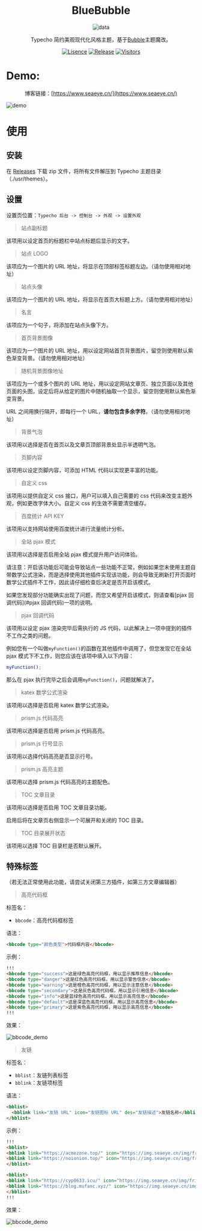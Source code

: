 <div align="center">

# BlueBubble

![data](https://socialify.git.ci/B1ue1nWh1te/BlueBubble/image?description=1&font=Rokkitt&forks=1&issues=1&language=1&owner=1&pattern=Circuit%20Board&stargazers=1&theme=Dark)

Typecho 简约美观现代化风格主题，基于[Bubble](https://github.com/trinitrotofu/Bubble)主题魔改。

[![Lisence](https://img.shields.io/github/license/B1ue1nWh1te/BlueBubble)](https://github.com/B1ue1nWh1te/SeaBot_QQ/blob/main/LICENSE)
[![Release](https://img.shields.io/github/v/release/B1ue1nWh1te/BlueBubble)](https://github.com/B1ue1nWh1te/BlueBubble/releases/)
[![Visitors](https://visitor-badge.glitch.me/badge?page_id=B1ue1nWh1te-BlueBubble&left_color=gray&right_color=orange)](https://github.com/B1ue1nWh1te/BlueBubble)

</div>

# Demo:

<div align="center">

博客链接：[https://www.seaeye.cn/](https://www.seaeye.cn/)

</div>

![demo](images/screenshot.jpg)

# 使用

## 安装

在 [Releases](https://github.com/B1ue1nWh1te/BlueBubble/releases) 下载 zip 文件，将所有文件解压到 Typecho 主题目录（./usr/themes）。

## 设置

设置页位置：`Typecho 后台 -> 控制台 -> 外观 -> 设置外观`

> 站点副标题

该项用以设定首页的标题栏中站点标题后显示的文字。

> 站点 LOGO

该项应为一个图片的 URL 地址，将显示在顶部标签标题左边。（请勿使用相对地址）

> 站点头像

该项应为一个图片的 URL 地址，将显示在首页大标题上方。（请勿使用相对地址）

> 名言

该项应为一个句子，将添加在站点头像下方。

> 首页背景图像

该项应为一个图片的 URL 地址，用以设定网站首页背景图片，留空则使用默认紫色渐变背景。（请勿使用相对地址）

> 随机背景图像地址

该项应为一个或多个图片的 URL 地址，用以设定网站文章页、独立页面以及其他页面的头图，设定后将从给定的图片中随机抽取一个显示，留空则使用默认紫色渐变背景。

URL 之间用换行隔开，即每行一个 URL，**请勿包含多余字符**。（请勿使用相对地址）

> 背景气泡

该项用以选择是否在首页以及文章页顶部背景处显示半透明气泡。

> 页脚内容

该项用以设定页脚内容，可添加 HTML 代码以实现更丰富的功能。

> 自定义 css

该项用以提供自定义 css 接口，用户可以填入自己需要的 css 代码来改变主题外观，例如更改字体大小。自定义 css 的生效不需要清空缓存。

> 百度统计 API KEY

该项用以支持网站使用百度统计进行流量统计分析。

> 全站 pjax 模式

该项用以选择是否启用全站 pjax 模式提升用户访问体验。

请注意：开启该功能后可能会导致站点一些功能不正常，例如如果您未使用主题自带数学公式渲染，而是选择使用其他插件实现该功能，则会导致无刷新打开页面时数学公式插件不工作，因此请仔细检查后决定是否开启该模式。

如果您发现部分功能确实出现了问题，而您又希望开启该模式，则请查看[pjax 回调代码](#pjax 回调代码)一项的说明。

> pjax 回调代码

该项用以设定 pjax 渲染完毕后需执行的 JS 代码，以此解决上一项中提到的插件不工作之类的问题。

例如您有一个叫做`myFunction()`的函数在其他插件中调用了，但您发现它在全站 pjax 模式下不工作，则您应该在该项中填入以下内容：

```js
myFunction();
```

那么在 pjax 执行完毕之后会调用`myFunction()`，问题就解决了。

> katex 数学公式渲染

该项用以选择是否启用 katex 数学公式渲染。

> prism.js 代码高亮

该项用以选择是否启用 prism.js 代码高亮。

> prism.js 行号显示

该项用以选择代码高亮是否显示行号。

> prism.js 高亮主题

该项用以选择 prism.js 代码高亮的主题配色。

> TOC 文章目录

该项用以选择是否启用 TOC 文章目录功能。

启用后将在文章页右侧显示一个可展开和关闭的 TOC 目录。

> TOC 目录展开状态

该项用以选择 TOC 目录栏是否默认展开。

## 特殊标签

（若无法正常使用此功能，请尝试关闭第三方插件，如第三方文章编辑器）

> 高亮代码框

标签名：

- `bbcode`：高亮代码框标签

语法：

```html
<bbcode type="颜色类型">代码框内容</bbcode>
```

示例：

```markdown
!!!
<bbcode type="success">这是绿色高亮代码框，用以显示推荐信息</bbcode>
<bbcode type="danger">这是红色高亮代码框，用以显示警告信息</bbcode>
<bbcode type="warning">这是橙色高亮代码框，用以显示注意信息</bbcode>
<bbcode type="secondary">这是灰色高亮代码框，用以显示引用信息</bbcode>
<bbcode type="info">这是蓝绿色高亮代码框，用以显示高亮信息</bbcode>
<bbcode type="default">这是深蓝色高亮代码框，用以显示高亮信息</bbcode>
<bbcode type="primary">这是紫色高亮代码框，用以显示高亮信息</bbcode>
!!!
```

效果：

![bbcode_demo](/images/bbcode_demo.png)

> 友链

标签名：

- `bblist`：友链列表标签
- `bblink`：友链项标签

语法：

```html
<bblist>
  <bblink link="友链 URL" icon="友链图标 URL" des="友链描述">友链名称</bblink>
</bblist>
```

示例：

```markdown
!!!
<bblist>
<bblink link="https://acmezone.top/" icon="https://img.seaeye.cn/img/friends_avatar/Xayah.jpg" des="AcmeZone">Xayah</bblink>
<bblink link="https://noionion.top/" icon="https://img.seaeye.cn/img/friends_avatar/noionion.jpg" des="贰猹の小窝">noionion</bblink>
</bblist>

<bblist>
<bblink link="https://cyp0633.icu/" icon="https://img.seaeye.cn/img/friends_avatar/cyp0633.jpg" des="cyp0633's blog">cyp0633</bblink>
<bblink link="https://blog.mufanc.xyz/" icon="https://img.seaeye.cn/img/friends_avatar/Mufanc.jpg" des="星河璀璨丶凡尘點點">Mufanc</bblink>
</bblist>
!!!
```

效果：

![bbcode_demo](/images/bblink_demo.png)
